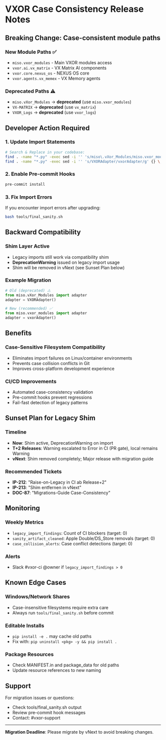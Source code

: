 # VXOR Case Consistency Release Notes

## Breaking Change: Case-consistent module paths

### New Module Paths ✅
- `miso.vxor_modules` - Main VXOR modules access
- `vxor.ai.vx_matrix` - VX Matrix AI components  
- `vxor.core.nexus_os` - NEXUS OS core
- `vxor.agents.vx_memex` - VX Memory agents

### Deprecated Paths ⚠️ 
- `miso.vXor_Modules` → **deprecated** (use `miso.vxor_modules`)
- `VX-MATRIX` → **deprecated** (use `vx_matrix`)
- `VXOR_Logs` → **deprecated** (use `vxor_logs`)

## Developer Action Required

### 1. Update Import Statements
```bash
# Search & Replace in your codebase:
find . -name "*.py" -exec sed -i '' 's/miso\.vXor_Modules/miso.vxor_modules/g' {} \;
find . -name "*.py" -exec sed -i '' 's/VXORAdapter/vxorAdapter/g' {} \;
```

### 2. Enable Pre-commit Hooks
```bash
pre-commit install
```

### 3. Fix Import Errors
If you encounter import errors after upgrading:
```bash
bash tools/final_sanity.sh
```

## Backward Compatibility

### Shim Layer Active
- Legacy imports still work via compatibility shim
- **DeprecationWarning** issued on legacy import usage
- Shim will be removed in vNext (see Sunset Plan below)

### Example Migration
```python
# Old (deprecated) ⚠️
from miso.vXor_Modules import adapter
adapter = VXORAdapter()

# New (recommended) ✅  
from miso.vxor_modules import adapter
adapter = vxorAdapter()
```

## Benefits

### Case-Sensitive Filesystem Compatibility
- Eliminates import failures on Linux/container environments
- Prevents case collision conflicts in Git
- Improves cross-platform development experience

### CI/CD Improvements
- Automated case-consistency validation
- Pre-commit hooks prevent regressions
- Fail-fast detection of legacy patterns

## Sunset Plan for Legacy Shim

### Timeline
- **Now**: Shim active, DeprecationWarning on import
- **T+2 Releases**: Warning escalated to Error in CI (PR gate), local remains Warning
- **vNext**: Shim removed completely; Major release with migration guide

### Recommended Tickets
- **IP-212**: "Raise-on-Legacy in CI ab Release+2"
- **IP-213**: "Shim entfernen in vNext" 
- **DOC-87**: "Migrations-Guide Case-Consistency"

## Monitoring

### Weekly Metrics
- `legacy_import_findings`: Count of CI blockers (target: 0)
- `sanity_artifact_cleaned`: Apple Double/DS_Store removals (target: 0)
- `case_collision_alerts`: Case conflict detections (target: 0)

### Alerts
- Slack #vxor-ci @owner if `legacy_import_findings > 0`

## Known Edge Cases

### Windows/Network Shares
- Case-insensitive filesystems require extra care
- Always run `tools/final_sanity.sh` before commit

### Editable Installs
- `pip install -e .` may cache old paths
- Fix with: `pip uninstall <pkg> -y && pip install .`

### Package Resources
- Check MANIFEST.in and package_data for old paths
- Update resource references to new naming

## Support

For migration issues or questions:
- Check tools/final_sanity.sh output
- Review pre-commit hook messages  
- Contact: #vxor-support

---
**Migration Deadline**: Please migrate by vNext to avoid breaking changes.
